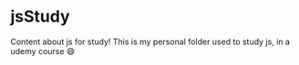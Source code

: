 # jsStudy
Content about js for study!
This is my personal folder used to study js, in a udemy course 😄
